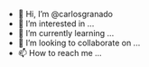 - 👋 Hi, I’m @carlosgranado
- 👀 I’m interested in ...
- 🌱 I’m currently learning ...
- 💞️ I’m looking to collaborate on ...
- 📫 How to reach me ...

<!---
carlosgranado/carlosgranado is a ✨ special ✨ repository because its `README.md` (this file) appears on your GitHub profile.
You can click the Preview link to take a look at your changes.
--->
